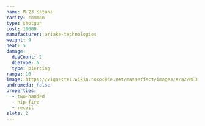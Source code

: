 ```yaml
---
name: M-23 Katana
rarity: common
type: shotgun
cost: 10000
manufacturer: ariake-technologies
weight: 9
heat: 5
damage:
  dieCount: 2
  dieType: 6
  type: piercing
range: 10
image: https://vignette1.wikia.nocookie.net/masseffect/images/a/a2/ME3_Katana_Shotgun.png/revision/latest?cb=20120317200552
andromeda: false
properties:
  - two-handed
  - hip-fire
  - recoil
slots: 2
---
```

